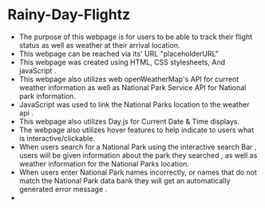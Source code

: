 # Rainy-Day-Flightz
* The purpose of this webpage is for users to be able to track their flight status as well as weather at their arrival location.
* This webpage can be reached via its' URL "placeholderURL"
* This webpage was created using HTML, CSS stylesheets, And javaScript .
* This webpage also utilizes web openWeatherMap's API for current  weather information as well as National Park Service API for National park information.
* JavaScript was used to link the National Parks location to the weather api .
* This webpage also utilizes Day.js for Current Date & Time displays.
* The webpage also utilizes hover features to help indicate to users what is interactive/clickable.
* When users search for a National Park using the interactive search Bar , users will be given information about the park they searched , as well as weather information for the National Parks location.
* When users enter National Park names incorrectly, or names that do not  match the National Park data bank they will get an automatically generated error message . 
* 

